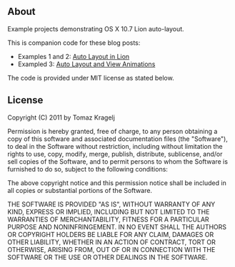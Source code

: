 About
-----

Example projects demonstrating OS X 10.7 Lion auto-layout.

This is companion code for these blog posts:

* Examples 1 and 2: [Auto Layout in Lion](http://www.gentlebytes.com/2011/09/auto-layout-in-lion/)
* Exampled 3: [Auto Layout and View Animations](http://gentlebytes.com/2011/12/auto-layout-and-view-animations)

The code is provided under MIT license as stated below.


License
-------

Copyright (C) 2011 by Tomaz Kragelj

Permission is hereby granted, free of charge, to any person obtaining a copy
of this software and associated documentation files (the "Software"), to deal
in the Software without restriction, including without limitation the rights
to use, copy, modify, merge, publish, distribute, sublicense, and/or sell
copies of the Software, and to permit persons to whom the Software is
furnished to do so, subject to the following conditions:

The above copyright notice and this permission notice shall be included in
all copies or substantial portions of the Software.

THE SOFTWARE IS PROVIDED "AS IS", WITHOUT WARRANTY OF ANY KIND, EXPRESS OR
IMPLIED, INCLUDING BUT NOT LIMITED TO THE WARRANTIES OF MERCHANTABILITY,
FITNESS FOR A PARTICULAR PURPOSE AND NONINFRINGEMENT. IN NO EVENT SHALL THE
AUTHORS OR COPYRIGHT HOLDERS BE LIABLE FOR ANY CLAIM, DAMAGES OR OTHER
LIABILITY, WHETHER IN AN ACTION OF CONTRACT, TORT OR OTHERWISE, ARISING FROM,
OUT OF OR IN CONNECTION WITH THE SOFTWARE OR THE USE OR OTHER DEALINGS IN
THE SOFTWARE.